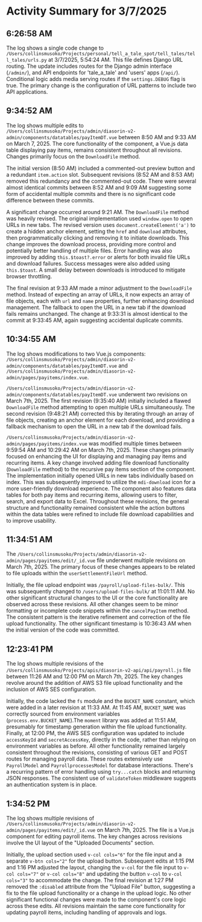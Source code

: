 # Activity Summary for 3/7/2025

## 6:26:58 AM
The log shows a single code change to `/Users/collinsmusoko/Projects/personal/tell_a_tale_spot/tell_tales/tell_tales/urls.py` at 3/7/2025, 5:54:24 AM.  This file defines Django URL routing. The update includes routes for the Django admin interface (`/admin/`), and API endpoints for 'tale_a_tale' and 'users' apps (`/api/`).  Conditional logic adds media serving routes if the `settings.DEBUG` flag is true.  The primary change is the configuration of URL patterns to include two API applications.


## 9:34:52 AM
The log shows multiple edits to `/Users/collinsmusoko/Projects/admin/diasorin-v2-admin/components/datatables/payItemDT.vue`  between 8:50 AM and 9:33 AM on March 7, 2025.  The core functionality of the component, a Vue.js data table displaying pay items, remains consistent throughout all revisions.  Changes primarily focus on the `DownloadFile` method.

The initial version (8:50 AM) included a commented-out preview button and a redundant `item.action` slot.  Subsequent revisions (8:52 AM and 8:53 AM) removed this redundancy and the commented-out code.  There were several almost identical commits between 8:52 AM and 9:09 AM suggesting some form of accidental multiple commits and there is no significant code difference between these commits.


A significant change occurred around 9:21 AM. The `DownloadFile` method was heavily revised. The original implementation used `window.open` to open URLs in new tabs. The revised version uses  `document.createElement('a')` to create a hidden anchor element, setting the `href` and `download` attributes, then programmatically clicking and removing it to initiate downloads. This change improves the download process, providing more control and potentially better handling of multiple files.  Error handling was also improved by adding  `this.$toast?.error` or alerts for both invalid file URLs and download failures.  Success messages were also added using `this.$toast`.  A small delay between downloads is introduced to mitigate browser throttling.

The final revision at 9:33 AM made a minor adjustment to the `DownloadFile` method.  Instead of expecting an array of URLs, it now expects an array of file objects, each with `url` and `name` properties, further enhancing download management. The fallback to open the URL in a new tab if the download fails remains unchanged.  The change at 9:33:31 is almost identical to the commit at 9:33:45 AM, again suggesting accidental duplicate commits.


## 10:34:55 AM
The log shows modifications to two Vue.js components: `/Users/collinsmusoko/Projects/admin/diasorin-v2-admin/components/datatables/payItemDT.vue` and `/Users/collinsmusoko/Projects/admin/diasorin-v2-admin/pages/payitems/index.vue`.

`/Users/collinsmusoko/Projects/admin/diasorin-v2-admin/components/datatables/payItemDT.vue` underwent two revisions on March 7th, 2025. The first revision (9:35:40 AM)  initially included a flawed `DownloadFile` method attempting to open multiple URLs simultaneously.  The second revision (9:48:21 AM) corrected this by iterating through an array of file objects, creating an anchor element for each download, and providing a fallback mechanism to open the URL in a new tab if the download fails.

`/Users/collinsmusoko/Projects/admin/diasorin-v2-admin/pages/payitems/index.vue` was modified multiple times between 9:59:54 AM and 10:29:42 AM on March 7th, 2025.  These changes primarily focused on enhancing the UI for displaying and managing pay items and recurring items.  A key change involved adding file download functionality (`DownloadFile` method)  to the recursive pay items section of the component.  The implementation initially opened URLs in new tabs individually based on index. This was subsequently improved to utilize the `mdi-download` icon for a more user-friendly download experience.  The component also features data tables for both pay items and recurring items, allowing users to filter, search, and export data to Excel.  Throughout these revisions, the general structure and functionality remained consistent while the action buttons within the data tables were refined to include file download capabilities and to improve usability.


## 11:34:51 AM
The `/Users/collinsmusoko/Projects/admin/diasorin-v2-admin/pages/payitems/edit/_id.vue` file underwent multiple revisions on March 7th, 2025.  The primary focus of these changes appears to be related to file uploads within the `userSettlementFileUrl` method.

Initially, the file upload endpoint was `/payroll/upload-files-bulk/`.  This was subsequently changed to `/users/upload-files-bulk/` at 11:01:11 AM.  No other significant structural changes to the UI or the core functionality are observed across these revisions.  All other changes seem to be minor formatting or incomplete code snippets within the `cancelPayItem` method. The consistent pattern is the iterative refinement and correction of the file upload functionality.  The other significant timestamp is 10:36:43 AM when the initial version of the code was committed.


## 12:23:41 PM
The log shows multiple revisions of the `/Users/collinsmusoko/Projects/apis/diasorin-v2-api/api/payroll.js` file between 11:26 AM and 12:00 PM on March 7th, 2025.  The key changes revolve around the addition of AWS S3 file upload functionality and the inclusion of AWS SES configuration.

Initially, the code lacked the `fs` module and the `BUCKET_NAME` constant, which were added in a later revision at 11:33 AM.  At 11:45 AM, `BUCKET_NAME` was correctly sourced from environment variables (`process.env.BUCKET_NAME`).The `moment` library was added at 11:51 AM, presumably for timestamp generation within the file upload functionality.  Finally, at 12:00 PM,  the AWS SES configuration was updated to include `accessKeyId` and `secretAccessKey`, directly in the code, rather than relying on environment variables as before.  All other functionality remained largely consistent throughout the revisions,  consisting of various GET and POST routes for managing payroll data.  These routes extensively use `PayrollModel` and `PayrollprocessesModel` for database interactions.  There's a recurring pattern of error handling using `try...catch` blocks and returning JSON responses.  The consistent use of `validateToken` middleware suggests an authentication system is in place.


## 1:34:52 PM
The log shows multiple revisions of `/Users/collinsmusoko/Projects/admin/diasorin-v2-admin/pages/payitems/edit/_id.vue` on March 7th, 2025.  The file is a Vue.js component for editing payroll items.  The key changes across revisions involve the UI layout of the "Uploaded Documents" section.

Initially, the upload section used `v-col cols="6"` for the file input and a separate `v-btn cols="2"` for the upload button.  Subsequent edits at 1:15 PM and 1:16 PM adjusted the layout, changing the `v-col` for the file input to `v-col cols="7"` or `v-col cols="8"` and updating the button `v-col` to `v-col cols="3"` to accommodate the change.  The final revision at 1:27 PM removed the `:disabled` attribute from the "Upload File" button, suggesting a fix to the file upload functionality or a change in the upload logic.  No other significant functional changes were made to the component's core logic across these edits.  All revisions maintain the same core functionality for updating payroll items, including handling of approvals and logs.
